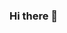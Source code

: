 ### Hi there 👋

<!--
**SlayTrunks/SlayTrunks** is a ✨ _special_ ✨ repository because its `README.md` (this file) appears on your GitHub profile.

Here are some ideas to get you started:

- 🔭 I’m currently working as a freelancer
- 🌱 I’m currently learning DSA(java)
- 💬 Ask me about web development?
- 📫 How to reach me: on twitter
- 😄 Pronouns: he/him

